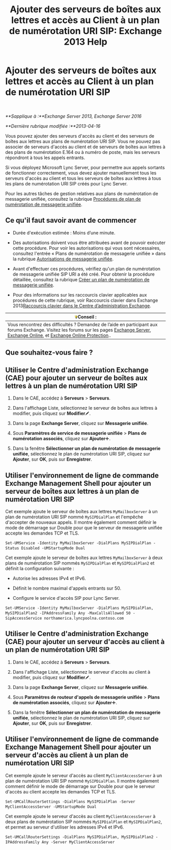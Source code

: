 ﻿---
title: 'Ajouter des serveurs de boîtes aux lettres et accès au Client à un plan de numérotation URI SIP: Exchange 2013 Help'
TOCTitle: Ajouter des serveurs de boîtes aux lettres et accès au Client à un plan de numérotation URI SIP
ms:assetid: 17fed308-ff0d-4e61-b9f9-e6680b6eccaa
ms:mtpsurl: https://technet.microsoft.com/fr-fr/library/Aa996399(v=EXCHG.150)
ms:contentKeyID: 52062940
ms.date: 05/23/2018
mtps_version: v=EXCHG.150
ms.translationtype: MT
---

# Ajouter des serveurs de boîtes aux lettres et accès au Client à un plan de numérotation URI SIP

 

_**Sapplique à :**Exchange Server 2013, Exchange Server 2016_

_**Dernière rubrique modifiée :**2013-04-16_

Vous pouvez ajouter des serveurs d'accès au client et des serveurs de boîtes aux lettres aux plans de numérotation URI SIP. Vous ne pouvez pas associer de serveurs d'accès au client et de serveurs de boîtes aux lettres à des plans de numérotation E.164 ou à numéro de poste, mais les serveurs répondront à tous les appels entrants.

Si vous déployez Microsoft Lync Server, pour permettre aux appels sortants de fonctionner correctement, vous devez ajouter manuellement tous les serveurs d'accès au client et tous les serveurs de boîtes aux lettres à tous les plans de numérotation URI SIP créés pour Lync Server.

Pour les autres tâches de gestion relatives aux plans de numérotation de messagerie unifiée, consultez la rubrique [Procédures de plan de numérotation de messagerie unifiée](um-dial-plan-procedures-exchange-2013-help.md).

## Ce qu'il faut savoir avant de commencer

  - Durée d'exécution estimée : Moins d’une minute.

  - Des autorisations doivent vous être attribuées avant de pouvoir exécuter cette procédure. Pour voir les autorisations qui vous sont nécessaires, consultez l'entrée « Plans de numérotation de messagerie unifiée » dans la rubrique [Autorisations de messagerie unifiée](unified-messaging-permissions-exchange-2013-help.md).

  - Avant d'effectuer ces procédures, vérifiez qu'un plan de numérotation de messagerie unifiée SIP URI a été créé. Pour obtenir la procédure détaillée, consultez la rubrique [Créer un plan de numérotation de messagerie unifiée](create-a-um-dial-plan-exchange-2013-help.md).

  - Pour des informations sur les raccourcis clavier applicables aux procédures de cette rubrique, voir Raccourcis clavier dans Exchange 2013[Raccourcis clavier dans le Centre d’administration Exchange](keyboard-shortcuts-in-the-exchange-admin-center-exchange-online-protection-help.md).

<table>
<thead>
<tr class="header">
<th><img src="images/Bb125224.tip(EXCHG.150).gif" title="Conseil" alt="Conseil" />Conseil :</th>
</tr>
</thead>
<tbody>
<tr class="odd">
<td>Vous rencontrez des difficultés ? Demandez de l’aide en participant aux forums Exchange. Visitez les forums sur les pages <a href="https://go.microsoft.com/fwlink/p/?linkid=60612">Exchange Server</a>, <a href="https://go.microsoft.com/fwlink/p/?linkid=267542">Exchange Online</a>, et <a href="https://go.microsoft.com/fwlink/p/?linkid=285351">Exchange Online Protection</a>..</td>
</tr>
</tbody>
</table>


## Que souhaitez-vous faire ?

## Utiliser le Centre d'administration Exchange (CAE) pour ajouter un serveur de boîtes aux lettres à un plan de numérotation URI SIP

1.  Dans le CAE, accédez à **Serveurs** \> **Serveurs**.

2.  Dans l'affichage Liste, sélectionnez le serveur de boîtes aux lettres à modifier, puis cliquez sur **Modifier**![Icône Modifier](images/Bb124582.6f53ccb2-1f13-4c02-bea0-30690e6ea71d(EXCHG.150).gif "Icône Modifier").

3.  Dans la page **Exchange Server**, cliquez sur **Messagerie unifiée**.

4.  Sous **Paramètres de service de messagerie unifiée** \> **Plans de numérotation associés**, cliquez sur **Ajouter**![Icône Ajouter](images/JJ218640.c1e75329-d6d7-4073-a27d-498590bbb558(EXCHG.150).gif "Icône Ajouter").

5.  Dans la fenêtre **Sélectionner un plan de numérotation de messagerie unifiée**, sélectionnez le plan de numérotation URI SIP, cliquez sur **Ajouter**, sur **OK**, puis sur **Enregistrer**.

## Utiliser l'environnement de ligne de commande Exchange Management Shell pour ajouter un serveur de boîtes aux lettres à un plan de numérotation URI SIP

Cet exemple ajoute le serveur de boîtes aux lettres `MyMailboxServer` à un plan de numérotation URI SIP nommé `MySIPDialPlan` et l'empêche d'accepter de nouveaux appels. Il montre également comment définir le mode de démarrage sur Double pour que le serveur de messagerie unifiée accepte les demandes TCP et TLS.

    Set-UMService -Identity MyMailboxServer -DialPlans MySIPDialPlan -Status Disabled -UMStartupMode Dual

Cet exemple ajoute le serveur de boîtes aux lettres `MyMailboxServer` à deux plans de numérotation SIP nommés `MySIPDialPlan` et `MySIPDialPlan2` et définit la configuration suivante :

  - Autorise les adresses IPv4 et IPv6.

  - Définit le nombre maximal d'appels entrants sur 50.

  - Configure le service d'accès SIP pour Lync Server.

<!-- end list -->

    Set-UMService -Identity MyMailboxServer -DialPlans MySIPDialPlan, MySIPDialPlan2 -IPAddressFamily Any -MaxCallsAllowed 50 -SipAccessService northamerica.lyncpoolna.contoso.com

## Utiliser le Centre d'administration Exchange (CAE) pour ajouter un serveur d'accès au client à un plan de numérotation URI SIP

1.  Dans le CAE, accédez à **Serveurs** \> **Serveurs**.

2.  Dans l'affichage Liste, sélectionnez le serveur d'accès au client à modifier, puis cliquez sur **Modifier**![Icône Modifier](images/Bb124582.6f53ccb2-1f13-4c02-bea0-30690e6ea71d(EXCHG.150).gif "Icône Modifier").

3.  Dans la page **Exchange Server**, cliquez sur **Messagerie unifiée**.

4.  Sous **Paramètres de routeur d'appels de messagerie unifiée** \> **Plans de numérotation associés**, cliquez sur **Ajouter**![Icône Ajouter](images/JJ218640.c1e75329-d6d7-4073-a27d-498590bbb558(EXCHG.150).gif "Icône Ajouter").

5.  Dans la fenêtre **Sélectionner un plan de numérotation de messagerie unifiée**, sélectionnez le plan de numérotation URI SIP, cliquez sur **Ajouter**, sur **OK**, puis sur **Enregistrer**.

## Utiliser l'environnement de ligne de commande Exchange Management Shell pour ajouter un serveur d'accès au client à un plan de numérotation URI SIP

Cet exemple ajoute le serveur d'accès au client `MyClientAccessServer` à un plan de numérotation URI SIP nommé `MySIPDialPlan`. Il montre également comment définir le mode de démarrage sur Double pour que le serveur d'accès au client accepte les demandes TCP et TLS.

    Set-UMCallRouterSettings -DialPlans MySIPDialPlan -Server MyClientAccessServer -UMStartupMode Dual

Cet exemple ajoute le serveur d'accès au client `MyClientAccessServer` à deux plans de numérotation SIP nommés `MySIPDialPlan` et `MySIPDialPlan2`, et permet au serveur d'utiliser les adresses IPv4 et IPv6.

    Set-UMCallRouterSettings -DialPlans MySIPDialPlan, MySIPDialPlan2 -IPAddressFamily Any -Server MyClientAccessServer

